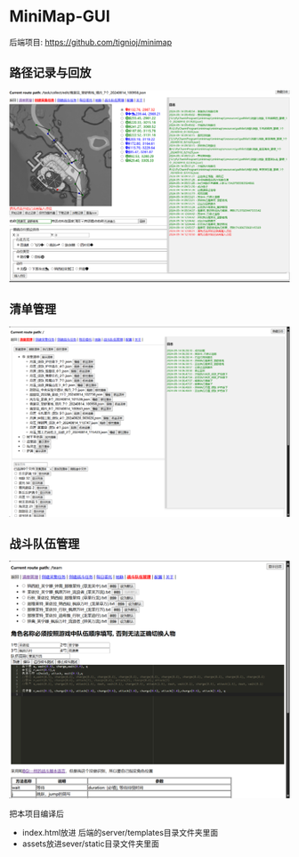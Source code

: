 # MiniMap-GUI
后端项目: https://github.com/tignioj/minimap

## 路径记录与回放
![path-editor.png](path-editor.png)


## 清单管理
![todo-manager.png](todo-manager.png)


## 战斗队伍管理
![team-manager.png](team-manager.png)

把本项目编译后

- index.html放进 后端的server/templates目录文件夹里面
- assets放进sever/static目录文件夹里面
